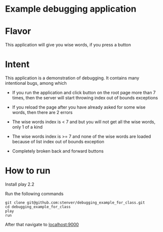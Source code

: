 Example debugging application
=====================================

# Flavor

This application will give you wise words, if you press a button

# Intent
This application is a demonstration of debugging. It contains many intentional bugs, among which

* If you run the application and click button on the root page more than 7 times, then the server will start throwing index out of bounds exceptions

* If you reload the page after you have already asked for some wise words, then there are 2 errors

 * The wise words index is < 7 and but you will not get all the wise words, only 1 of a kind

 * The wise words index is >= 7 and none of the wise words are loaded because of list index out of bounds exception

 * Completely broken back and forward buttons

# How to run

Install play 2.2

Run the following commands
```
git clone git@github.com:stenver/debugging_example_for_class.git
cd debugging_example_for_class
play
run
```
After that navigate to [localhost:9000](http://localhost:9000)

